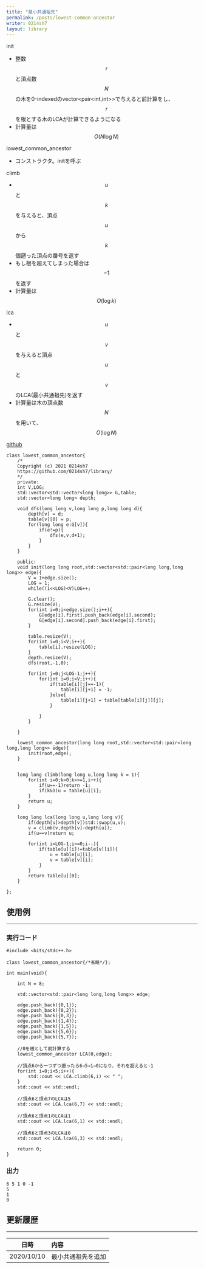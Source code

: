 ```yaml
---
title: "最小共通祖先"
permalink: /posts/lowest-common-ancestor
writer: 0214sh7
layout: library
---
```


init
- 整数$$r$$と頂点数$$N$$の木を0-indexedのvector<pair<int,int>>で与えると前計算をし、$$r$$を根とする木のLCAが計算できるようになる
- 計算量は$$Ο(N \log N)$$

lowest_common_ancestor
- コンストラクタ。initを呼ぶ

climb
- $$u$$と$$k$$を与えると、頂点$$u$$から$$k$$個遡った頂点の番号を返す
- もし根を超えてしまった場合は$$-1$$を返す
- 計算量は$$Ο(\log k)$$

lca
- $$u$$と$$v$$を与えると頂点$$u$$と$$v$$のLCA(最小共通祖先)を返す
- 計算量は木の頂点数$$N$$を用いて、$$Ο(\log N)$$

[github](https://github.com/0214sh7/procon-library/blob/master/algorithm/lowest%20common%20ancestor.cpp)

```
class lowest_common_ancestor{
    /*
    Copyright (c) 2021 0214sh7
    https://github.com/0214sh7/library/
    */
    private:
    int V,LOG;
    std::vector<std::vector<long long>> G,table;
    std::vector<long long> depth;
    
    void dfs(long long v,long long p,long long d){
        depth[v] = d;
        table[v][0] = p;
        for(long long e:G[v]){
            if(e!=p){
                dfs(e,v,d+1);
            }
        }
    }
    
    public:
    void init(long long root,std::vector<std::pair<long long,long long>> edge){
        V = 1+edge.size();
        LOG = 1;
        while((1<<LOG)<V)LOG++;

        G.clear();
        G.resize(V);
        for(int i=0;i<edge.size();i++){
            G[edge[i].first].push_back(edge[i].second);
            G[edge[i].second].push_back(edge[i].first);
        }
        
        table.resize(V);
        for(int i=0;i<V;i++){
            table[i].resize(LOG);
        }
        depth.resize(V);
        dfs(root,-1,0);
        
        for(int j=0;j<LOG-1;j++){
            for(int i=0;i<V;i++){
                if(table[i][j]==-1){
                    table[i][j+1] = -1;
                }else{
                    table[i][j+1] = table[table[i][j]][j];
                }
                
            }
        }
        
    }
    
    lowest_common_ancestor(long long root,std::vector<std::pair<long long,long long>> edge){
        init(root,edge);
    }
    
    
    long long climb(long long u,long long k = 1){
        for(int i=0;k>0;k>>=1,i++){
            if(u==-1)return -1;
            if(k&1)u = table[u][i];
        }
        return u;
    }
    
    long long lca(long long u,long long v){
        if(depth[u]>depth[v])std::swap(u,v);
        v = climb(v,depth[v]-depth[u]);
        if(u==v)return u;
        
        for(int i=LOG-1;i>=0;i--){
            if(table[u][i]!=table[v][i]){
                u = table[u][i];
                v = table[v][i];
            }
        }
        return table[u][0];
    }
    
};
```

## 使用例
***

### 実行コード
```
#include <bits/stdc++.h>

class lowest_common_ancestor{/*省略*/};

int main(void){
    
    int N = 8;
    
    std::vector<std::pair<long long,long long>> edge;
    
    edge.push_back({0,1});
    edge.push_back({0,2});
    edge.push_back({0,3});
    edge.push_back({1,4});
    edge.push_back({1,5});
    edge.push_back({5,6});
    edge.push_back({5,7});
    
    //0を根として前計算する
    lowest_common_ancestor LCA(0,edge);
    
    //頂点6から一つずつ遡ったら6→5→1→0になり、それを超えると-1
    for(int i=0;i<5;i++){
        std::cout << LCA.climb(6,i) << " ";
    }
    std::cout << std::endl;
    
    //頂点6と頂点7のLCAは5
    std::cout << LCA.lca(6,7) << std::endl;
    
    //頂点6と頂点1のLCAは1
    std::cout << LCA.lca(6,1) << std::endl;
    
    //頂点6と頂点3のLCAは0
    std::cout << LCA.lca(6,3) << std::endl;
    
    return 0;
}
```

### 出力
```
6 5 1 0 -1 
5
1
0
```


## 更新履歴
***

| 日時 | 内容 |
| :---: | :--- |
| 2020/10/10 | 最小共通祖先を追加 |